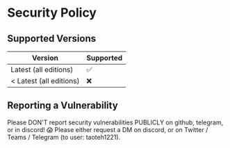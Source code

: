 # Security Policy

## Supported Versions

| Version                   | Supported          |
| ------------------------- | ------------------ |
| Latest (all editions)     | :white_check_mark: |
| < Latest (all editions)   | :x:                |

## Reporting a Vulnerability

Please DON'T report security vulnerabilities PUBLICLY on github, telegram, or in discord! 😱  Please either request a DM on discord, or on Twitter / Teams / Telegram (to user: taoteh1221).
